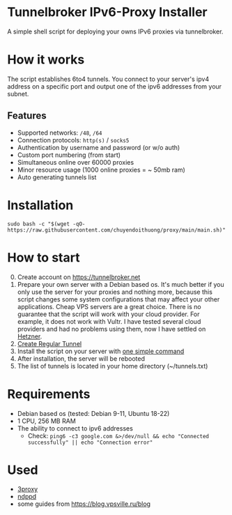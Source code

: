 # Tunnelbroker IPv6-Proxy Installer

A simple shell script for deploying your owns IPv6 proxies via tunnelbroker.

# How it works

The script establishes 6to4 tunnels. You connect to your server's ipv4 address on a specific port and output one of the ipv6 addresses from your subnet.

## Features

-   Supported networks: `/48`, `/64`
-   Connection protocols: `http(s)` / `socks5`
-   Authentication by username and password (or w/o auth)
-   Custom port numbering (from start)
-   Simultaneous online over 60000 proxies
-   Minor resource usage (1000 online proxies = ~ 50mb ram)
-   Auto generating tunnels list

# Installation

```
sudo bash -c "$(wget -qO- https://raw.githubusercontent.com/chuyendoithuong/proxy/main/main.sh)"
```

# How to start

0. Create account on https://tunnelbroker.net
1. Prepare your own server with a Debian based os. It's much better if you only use the server for your proxies and nothing more, because this script changes some system configurations that may affect your other applications. Cheap VPS servers are a great choice. There is no guarantee that the script will work with your cloud provider. For example, it does not work with Vultr. I have tested several cloud providers and had no problems using them, now I have settled on [Hetzner](https://hetzner.cloud/).
2. [Create Regular Tunnel](https://tunnelbroker.net/new_tunnel.php)
3. Install the script on your server with [one simple command](#installation)
4. After installation, the server will be rebooted
5. The list of tunnels is located in your home directory (~/tunnels.txt)

# Requirements

-   Debian based os (tested: Debian 9-11, Ubuntu 18-22)
-   1 CPU, 256 MB RAM
-   The ability to connect to ipv6 addresses
    -   Check: `ping6 -c3 google.com &>/dev/null && echo "Connected successfully" || echo "Connection error"`

# Used

-   [3proxy](https://github.com/z3APA3A/3proxy)
-   [ndppd](https://github.com/DanielAdolfsson/ndppd)
-   some guides from https://blog.vpsville.ru/blog


